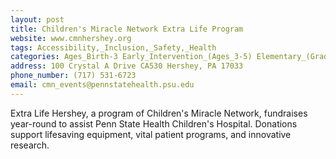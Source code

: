 ```yaml
---
layout: post
title: Children's Miracle Network Extra Life Program
website: www.cmnhershey.org
tags: Accessibility,_Inclusion,_Safety,_Health
categories: Ages_Birth-3 Early_Intervention_(Ages_3-5) Elementary_(Grades_K-6) Secondary_(Grades_7-12) Post_Secondary_(High_School_and_Beyond)
address: 100 Crystal A Drive CA530 Hershey, PA 17033
phone_number: (717) 531-6723
email: cmn_events@pennstatehealth.psu.edu
---
```

Extra Life Hershey, a program of Children's Miracle Network, fundraises year-round to assist Penn State Health Children's Hospital. Donations support lifesaving equipment, vital patient programs, and innovative research.